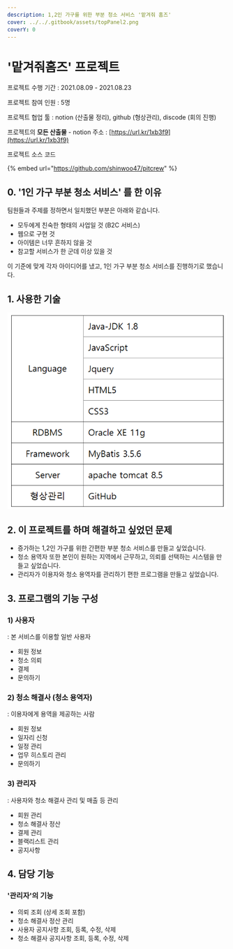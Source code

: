 ```yaml
---
description: 1,2인 가구를 위한 부분 청소 서비스 '맡겨줘 홈즈'
cover: ../../.gitbook/assets/topPanel2.png
coverY: 0
---
```


# '맡겨줘홈즈' 프로젝트

프로젝트 수행 기간 : 2021.08.09 - 2021.08.23

프로젝트 참여 인원 : 5명

프로젝트 협업 툴 : notion (산출물 정리), github (형상관리), discode (회의 진행)

프로젝트의 **모든 산출물** - notion 주소 : [https://url.kr/1xb3f9](https://url.kr/1xb3f9)

프로젝트 소스 코드

{% embed url="https://github.com/shinwoo47/pitcrew" %}

## 0.  '1인 가구 부분 청소 서비스' 를 한 이유

팀원들과 주제를 정하면서 일치했던 부분은 아래와 같습니다.

* 모두에게 친숙한 형태의 사업일 것 (B2C 서비스)
* 웹으로 구현 것
* 아이템은 너무 흔하지 않을 것
* 참고할 서비스가 한 군데 이상 있을 것

이 기준에 맞게 각자 아이디어를 냈고, 1인 가구 부분 청소 서비스를 진행하기로 했습니다.

## 1. 사용한 기술

![](<../../.gitbook/assets/image (29) (1).png>)

## 2. 이 프로젝트를 하며 해결하고 싶었던 문제

* 증가하는 1,2인 가구를 위한 간편한 부분 청소 서비스를 만들고 싶었습니다.
* 청소 용역자 또한 본인이 원하는 지역에서 근무하고, 의뢰를 선택하는 시스템을 만들고 싶었습니다.
* 관리자가 이용자와 청소 용역자를 관리하기 편한 프로그램을 만들고 싶었습니다.

## 3. 프로그램의 기능 구성

### 1)  사용자

: 본 서비스를 이용할 일반 사용자

* 회원 정보
* 청소 의뢰
* 결제
* 문의하기

### 2) 청소 해결사 (청소 용역자)

: 이용자에게 용역을 제공하는 사람

* 회원 정보
* 일자리 신청
* 일정 관리
* 업무 히스토리 관리
* 문의하기

### 3) 관리자

: 사용자와 청소 해결사 관리 및 매출 등 관리

* 회원 관리
* 청소 해결사 정산
* 결제 관리
* 블랙리스트 관리
* 공지사항



## 4. 담당 기능

### '관리자'의 기능&#x20;

* 의뢰 조회 (상세 조회 포함)
* 청소 해결사 정산 관리
* 사용자 공지사항 조회, 등록, 수정, 삭제
* 청소 해결사 공지사항 조회, 등록, 수정, 삭제
